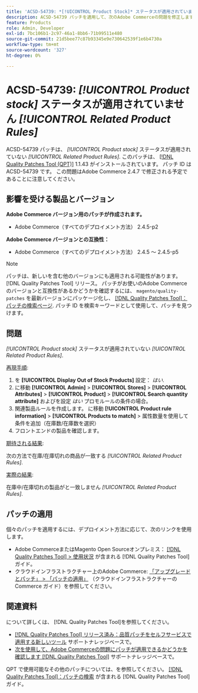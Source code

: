 ```yaml
---
title: 'ACSD-54739: *[!UICONTROL Product Stock]* ステータスが適用されていません*[!UICONTROL Related Product Rules]*'
description: ACSD-54739 パッチを適用して、次のAdobe Commerceの問題を修正します。*[!UICONTROL Product Stock]* ステータスがに適用されない*[!UICONTROL Related Product Rules]*.
feature: Products
role: Admin, Developer
exl-id: 7bc106b1-2c97-46a1-8bb6-71b99511e480
source-git-commit: 21d5bee77c87b93345e9e730642539f1e6b4730a
workflow-type: tm+mt
source-wordcount: '327'
ht-degree: 0%

---
```


# ACSD-54739: *[!UICONTROL Product stock]* ステータスが適用されていません *[!UICONTROL Related Product Rules]*

ACSD-54739 パッチは、 *[!UICONTROL Product stock]* ステータスが適用されていない *[!UICONTROL Related Product Rules]*. このパッチは、 [[!DNL Quality Patches Tool (QPT)]](/help/announcements/adobe-commerce-announcements/magento-quality-patches-released-new-tool-to-self-serve-quality-patches.md) 1.1.43 がインストールされています。 パッチ ID は ACSD-54739 です。 この問題はAdobe Commerce 2.4.7 で修正される予定であることに注意してください。

## 影響を受ける製品とバージョン

**Adobe Commerce バージョン用のパッチが作成されます。**

* Adobe Commerce（すべてのデプロイメント方法） 2.4.5-p2

**Adobe Commerce バージョンとの互換性：**

* Adobe Commerce（すべてのデプロイメント方法） 2.4.5 ～ 2.4.5-p5

>[!NOTE]
>
>パッチは、新しいを含む他のバージョンにも適用される可能性があります。 [!DNL Quality Patches Tool] リリース。 パッチがお使いのAdobe Commerceのバージョンと互換性があるかどうかを確認するには、 `magento/quality-patches` を最新バージョンにパッケージ化し、 [[!DNL Quality Patches Tool]：パッチの検索ページ](https://experienceleague.adobe.com/tools/commerce-quality-patches/index.html). パッチ ID を検索キーワードとして使用して、パッチを見つけます。

## 問題

*[!UICONTROL Product stock]* ステータスが適用されていない *[!UICONTROL Related Product Rules]*.

<u>再現手順</u>:

1. を **[!UICONTROL Display Out of Stock Products]** 設定： *はい*.
1. に移動 **[!UICONTROL Admin]** > **[!UICONTROL Stores]** > **[!UICONTROL Attributes]** > **[!UICONTROL Product]** > **[!UICONTROL Search quantity attribute]** およびを設定 *はい* プロモルールの条件の場合。
1. 関連製品ルールを作成します。 に移動 **[!UICONTROL Product rule information]** > **[!UICONTROL Products to match]** > 属性数量を使用して条件を追加（在庫数/在庫数を選択）
1. フロントエンドの製品を確認します。

<u>期待される結果</u>:

次の方法で在庫/在庫切れの商品が一致する *[!UICONTROL Related Product Rules]*.

<u>実際の結果</u>:

在庫中/在庫切れの製品がと一致しません *[!UICONTROL Related Product Rules]*.

## パッチの適用

個々のパッチを適用するには、デプロイメント方法に応じて、次のリンクを使用します。

* Adobe CommerceまたはMagento Open Sourceオンプレミス： [[!DNL Quality Patches Tool] > 使用状況](https://experienceleague.adobe.com/docs/commerce-operations/tools/quality-patches-tool/usage.html) が含まれる [!DNL Quality Patches Tool] ガイド。
* クラウドインフラストラクチャー上のAdobe Commerce: [「アップグレードとパッチ」 > 「パッチの適用」](https://experienceleague.adobe.com/docs/commerce-cloud-service/user-guide/develop/upgrade/apply-patches.html) （クラウドインフラストラクチャーのCommerce ガイド）を参照してください。

## 関連資料

について詳しくは、 [!DNL Quality Patches Tool]を参照してください。

* [[!DNL Quality Patches Tool] リリース済み：品質パッチをセルフサービスで適用する新しいツール](/help/announcements/adobe-commerce-announcements/magento-quality-patches-released-new-tool-to-self-serve-quality-patches.md) サポートナレッジベースで。
* [次を使用して、Adobe Commerceの問題にパッチが適用できるかどうかを確認します [!DNL Quality Patches Tool]](/help/support-tools/patches-available-in-qpt-tool/check-patch-for-magento-issue-with-magento-quality-patches.md) サポートナレッジベースで。

QPT で使用可能なその他のパッチについては、を参照してください。 [[!DNL Quality Patches Tool]：パッチの検索](https://experienceleague.adobe.com/tools/commerce-quality-patches/index.html) が含まれる [!DNL Quality Patches Tool] ガイド。

